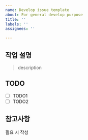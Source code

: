 ```yaml
---
name: Develop issue template
about: For general develop purpose
title: ''
labels: ''
assignees: ''

---
```


## 작업 설명
> description

## TODO
- [ ] TODO1
- [ ] TODO2

## 참고사항
필요 시 작성
